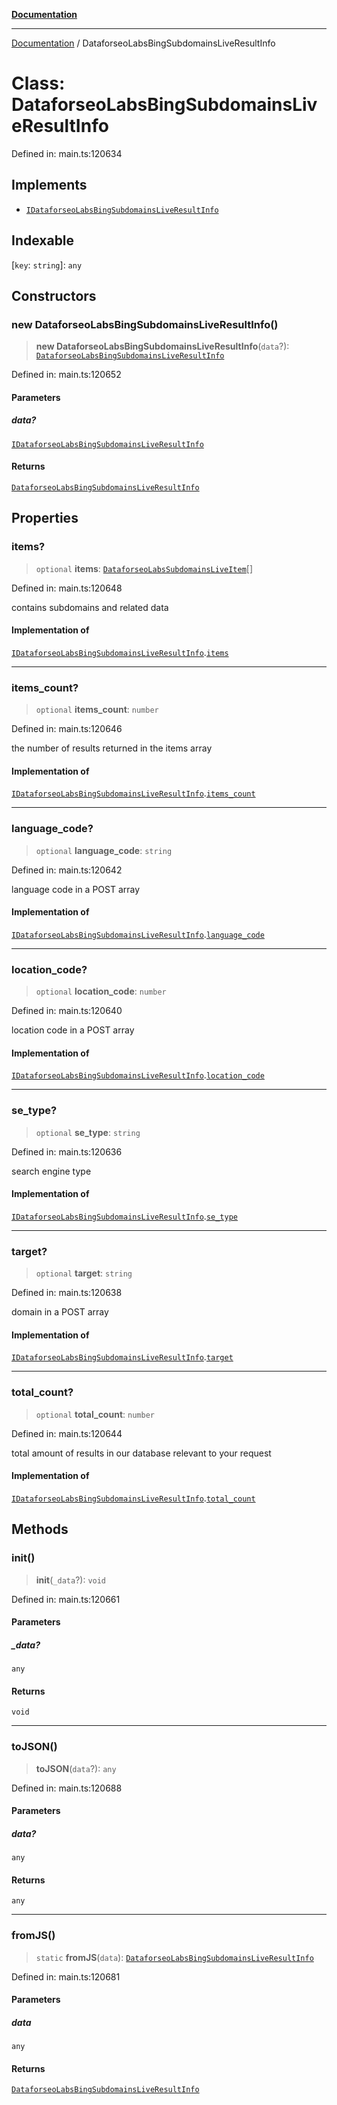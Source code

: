 [**Documentation**](../README.md)

***

[Documentation](../README.md) / DataforseoLabsBingSubdomainsLiveResultInfo

# Class: DataforseoLabsBingSubdomainsLiveResultInfo

Defined in: main.ts:120634

## Implements

- [`IDataforseoLabsBingSubdomainsLiveResultInfo`](../interfaces/IDataforseoLabsBingSubdomainsLiveResultInfo.md)

## Indexable

\[`key`: `string`\]: `any`

## Constructors

### new DataforseoLabsBingSubdomainsLiveResultInfo()

> **new DataforseoLabsBingSubdomainsLiveResultInfo**(`data`?): [`DataforseoLabsBingSubdomainsLiveResultInfo`](DataforseoLabsBingSubdomainsLiveResultInfo.md)

Defined in: main.ts:120652

#### Parameters

##### data?

[`IDataforseoLabsBingSubdomainsLiveResultInfo`](../interfaces/IDataforseoLabsBingSubdomainsLiveResultInfo.md)

#### Returns

[`DataforseoLabsBingSubdomainsLiveResultInfo`](DataforseoLabsBingSubdomainsLiveResultInfo.md)

## Properties

### items?

> `optional` **items**: [`DataforseoLabsSubdomainsLiveItem`](DataforseoLabsSubdomainsLiveItem.md)[]

Defined in: main.ts:120648

contains subdomains and related data

#### Implementation of

[`IDataforseoLabsBingSubdomainsLiveResultInfo`](../interfaces/IDataforseoLabsBingSubdomainsLiveResultInfo.md).[`items`](../interfaces/IDataforseoLabsBingSubdomainsLiveResultInfo.md#items)

***

### items\_count?

> `optional` **items\_count**: `number`

Defined in: main.ts:120646

the number of results returned in the items array

#### Implementation of

[`IDataforseoLabsBingSubdomainsLiveResultInfo`](../interfaces/IDataforseoLabsBingSubdomainsLiveResultInfo.md).[`items_count`](../interfaces/IDataforseoLabsBingSubdomainsLiveResultInfo.md#items_count)

***

### language\_code?

> `optional` **language\_code**: `string`

Defined in: main.ts:120642

language code in a POST array

#### Implementation of

[`IDataforseoLabsBingSubdomainsLiveResultInfo`](../interfaces/IDataforseoLabsBingSubdomainsLiveResultInfo.md).[`language_code`](../interfaces/IDataforseoLabsBingSubdomainsLiveResultInfo.md#language_code)

***

### location\_code?

> `optional` **location\_code**: `number`

Defined in: main.ts:120640

location code in a POST array

#### Implementation of

[`IDataforseoLabsBingSubdomainsLiveResultInfo`](../interfaces/IDataforseoLabsBingSubdomainsLiveResultInfo.md).[`location_code`](../interfaces/IDataforseoLabsBingSubdomainsLiveResultInfo.md#location_code)

***

### se\_type?

> `optional` **se\_type**: `string`

Defined in: main.ts:120636

search engine type

#### Implementation of

[`IDataforseoLabsBingSubdomainsLiveResultInfo`](../interfaces/IDataforseoLabsBingSubdomainsLiveResultInfo.md).[`se_type`](../interfaces/IDataforseoLabsBingSubdomainsLiveResultInfo.md#se_type)

***

### target?

> `optional` **target**: `string`

Defined in: main.ts:120638

domain in a POST array

#### Implementation of

[`IDataforseoLabsBingSubdomainsLiveResultInfo`](../interfaces/IDataforseoLabsBingSubdomainsLiveResultInfo.md).[`target`](../interfaces/IDataforseoLabsBingSubdomainsLiveResultInfo.md#target)

***

### total\_count?

> `optional` **total\_count**: `number`

Defined in: main.ts:120644

total amount of results in our database relevant to your request

#### Implementation of

[`IDataforseoLabsBingSubdomainsLiveResultInfo`](../interfaces/IDataforseoLabsBingSubdomainsLiveResultInfo.md).[`total_count`](../interfaces/IDataforseoLabsBingSubdomainsLiveResultInfo.md#total_count)

## Methods

### init()

> **init**(`_data`?): `void`

Defined in: main.ts:120661

#### Parameters

##### \_data?

`any`

#### Returns

`void`

***

### toJSON()

> **toJSON**(`data`?): `any`

Defined in: main.ts:120688

#### Parameters

##### data?

`any`

#### Returns

`any`

***

### fromJS()

> `static` **fromJS**(`data`): [`DataforseoLabsBingSubdomainsLiveResultInfo`](DataforseoLabsBingSubdomainsLiveResultInfo.md)

Defined in: main.ts:120681

#### Parameters

##### data

`any`

#### Returns

[`DataforseoLabsBingSubdomainsLiveResultInfo`](DataforseoLabsBingSubdomainsLiveResultInfo.md)

